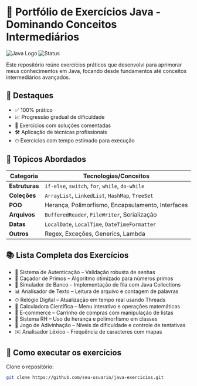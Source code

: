 

# 🎯 Portfólio de Exercícios Java - Dominando Conceitos Intermediários

![Java Logo](https://img.shields.io/badge/Java-ED8B00?style=for-the-badge&logo=openjdk&logoColor=white) 
![Status](https://img.shields.io/badge/Status-Em%20Desenvolvimento-brightgreen)

Este repositório reúne exercícios práticos que desenvolvi para aprimorar meus conhecimentos em Java, focando desde fundamentos até conceitos intermediários avançados.

## 🌟 Destaques

- ✅ 100% prático  
- 📈 Progressão gradual de dificuldade  
- 🧩 Exercícios com soluções comentadas  
- 🛠 Aplicação de técnicas profissionais  
- ⏱ Exercícios com tempo estimado para execução  

## 🧠 Tópicos Abordados

| Categoria     | Tecnologias/Conceitos                          |
|---------------|-----------------------------------------------|
| **Estruturas**| `if-else`, `switch`, `for`, `while`, `do-while` |
| **Coleções**  | `ArrayList`, `LinkedList`, `HashMap`, `TreeSet` |
| **POO**       | Herança, Polimorfismo, Encapsulamento, Interfaces |
| **Arquivos**  | `BufferedReader`, `FileWriter`, Serialização    |
| **Datas**     | `LocalDate`, `LocalTime`, `DateTimeFormatter`    |
| **Outros**    | Regex, Exceções, Generics, Lambda                |

## 📚 Lista Completa dos Exercícios

- 🔐 Sistema de Autenticação – Validação robusta de senhas  
- 🔢 Caçador de Primos – Algoritmo otimizado para números primos  
- 🏦 Simulador de Banco – Implementação de fila com Java Collections  
- 📊 Analisador de Texto – Leitura de arquivo e contagem de palavras  
- ⏱ Relógio Digital – Atualização em tempo real usando Threads  
- 🧮 Calculadora Científica – Menu interativo e operações matemáticas  
- 🛒 E-commerce – Carrinho de compras com manipulação de listas  
- 👔 Sistema RH – Uso de herança e polimorfismo em classes  
- 🎲 Jogo de Adivinhação – Níveis de dificuldade e controle de tentativas  
- ✉️ Analisador Léxico – Frequência de caracteres com mapas  

## 🚀 Como executar os exercícios

Clone o repositório:

```bash
git clone https://github.com/seu-usuario/java-exercicios.git
